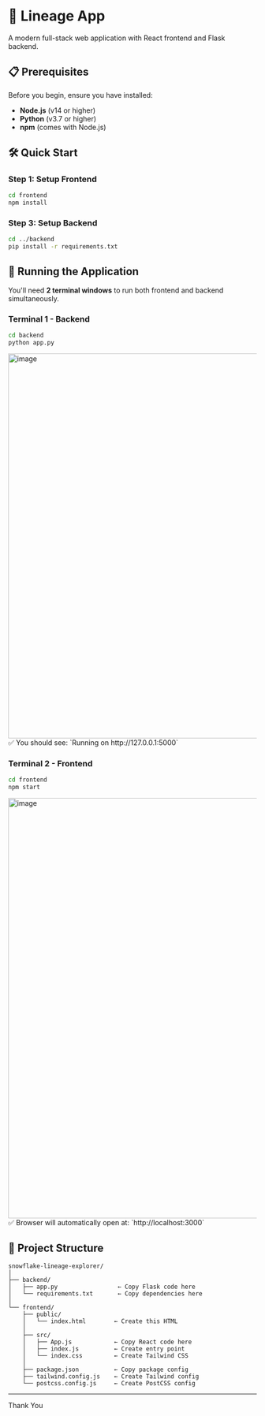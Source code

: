 # 🚀 Lineage App

A modern full-stack web application with React frontend and Flask backend.

## 📋 Prerequisites

Before you begin, ensure you have installed:
- **Node.js** (v14 or higher)
- **Python** (v3.7 or higher)
- **npm** (comes with Node.js)

## 🛠️ Quick Start



### Step 1: Setup Frontend

```bash
cd frontend
npm install
```


### Step 3: Setup Backend

```bash
cd ../backend
pip install -r requirements.txt
```


## 🚀 Running the Application

You'll need **2 terminal windows** to run both frontend and backend simultaneously.

### Terminal 1 - Backend

```bash
cd backend
python app.py
```
<img width="1915" height="781" alt="image" src="https://github.com/user-attachments/assets/3aa58830-430e-4bbb-b308-a19852dfb4dd" />
✅ You should see: `Running on http://127.0.0.1:5000`

### Terminal 2 - Frontend

```bash
cd frontend
npm start
```
<img width="1918" height="853" alt="image" src="https://github.com/user-attachments/assets/cdebad71-a8fa-433b-bf91-5bfad749112c" />
✅ Browser will automatically open at: `http://localhost:3000`

## 📁 Project Structure

```
snowflake-lineage-explorer/
│
├── backend/
│   ├── app.py                 ← Copy Flask code here
│   └── requirements.txt       ← Copy dependencies here
│
└── frontend/
    ├── public/
    │   └── index.html        ← Create this HTML
    │
    ├── src/
    │   ├── App.js            ← Copy React code here
    │   ├── index.js          ← Create entry point
    │   └── index.css         ← Create Tailwind CSS
    │
    ├── package.json          ← Copy package config
    ├── tailwind.config.js    ← Create Tailwind config
    └── postcss.config.js     ← Create PostCSS config
```



---

Thank You
